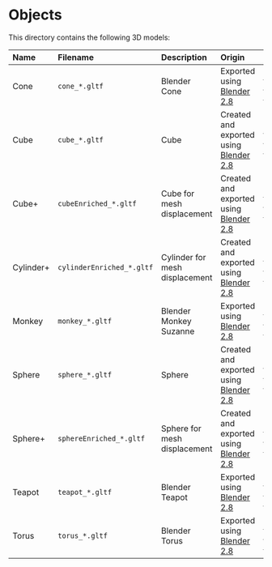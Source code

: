 Objects
=======

This directory contains the following 3D models:

| Name      | Filename                  | Description                    | Origin                                                             | License                                               |
|:----------|:--------------------------|:-------------------------------|:-------------------------------------------------------------------|:------------------------------------------------------|
| Cone      | `cone_*.gltf`             | Blender Cone                   | Exported using [Blender 2.8](https://www.blender.org/)             | [CC-BY-SA 4.0](https://creativecommons.org/licenses/by-sa/4.0/) |
| Cube      | `cube_*.gltf`             | Cube                           | Created and exported using [Blender 2.8](https://www.blender.org/) | [CC-BY-SA 4.0](https://creativecommons.org/licenses/by-sa/4.0/) |
| Cube+     | `cubeEnriched_*.gltf`     | Cube for mesh displacement     | Created and exported using [Blender 2.8](https://www.blender.org/) | [CC-BY-SA 4.0](https://creativecommons.org/licenses/by-sa/4.0/) |
| Cylinder+ | `cylinderEnriched_*.gltf` | Cylinder for mesh displacement | Created and exported using [Blender 2.8](https://www.blender.org/) | [CC-BY-SA 4.0](https://creativecommons.org/licenses/by-sa/4.0/) |
| Monkey    | `monkey_*.gltf`           | Blender Monkey Suzanne         | Exported using [Blender 2.8](https://www.blender.org/)             | [CC-BY-SA 4.0](https://creativecommons.org/licenses/by-sa/4.0/) |
| Sphere    | `sphere_*.gltf`           | Sphere                         | Created and exported using [Blender 2.8](https://www.blender.org/) | [CC-BY-SA 4.0](https://creativecommons.org/licenses/by-sa/4.0/) |
| Sphere+   | `sphereEnriched_*.gltf`   | Sphere for mesh displacement   | Created and exported using [Blender 2.8](https://www.blender.org/) | [CC-BY-SA 4.0](https://creativecommons.org/licenses/by-sa/4.0/) |
| Teapot    | `teapot_*.gltf`           | Blender Teapot                 | Exported using [Blender 2.8](https://www.blender.org/)             | [CC-BY-SA 4.0](https://creativecommons.org/licenses/by-sa/4.0/) |
| Torus     | `torus_*.gltf`            | Blender Torus                  | Exported using [Blender 2.8](https://www.blender.org/)             | [CC-BY-SA 4.0](https://creativecommons.org/licenses/by-sa/4.0/) |
